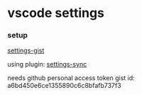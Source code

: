 # vscode settings

### setup

[settings-gist](https://gist.github.com/dfarrel1/a6bd450e6ce1355890c6c8bfafb737f3)

using plugin: [settings-sync](https://marketplace.visualstudio.com/items?itemName=Shan.code-settings-sync)

needs github personal access token
gist id: a6bd450e6ce1355890c6c8bfafb737f3
